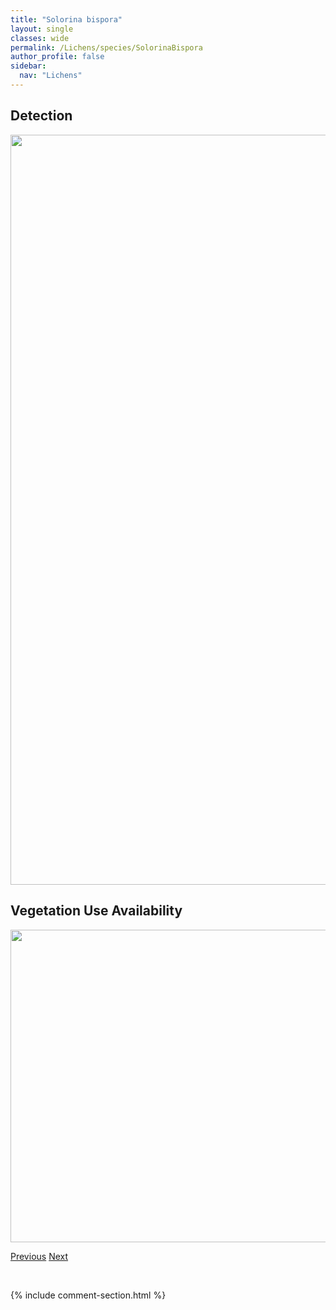 ```yaml
---
title: "Solorina bispora"
layout: single
classes: wide
permalink: /Lichens/species/SolorinaBispora
author_profile: false
sidebar:
  nav: "Lichens"
---
```


<h2>Detection</h2>

<a href="https://drive.google.com/uc?export=view&id=10aYuHItsRAgrEid9xqxKBLpi3BTYNzjy">
<img src="https://drive.google.com/uc?export=view&id=10aYuHItsRAgrEid9xqxKBLpi3BTYNzjy" height = "1200" width = "800">
</a>


<h2>Vegetation Use Availability</h2>

<a href="https://drive.google.com/uc?export=view&id=18QHUd-1XiU0Iqa-b2naJY8Dq0lFmtPOF">
<img src="https://drive.google.com/uc?export=view&id=18QHUd-1XiU0Iqa-b2naJY8Dq0lFmtPOF" height = "500" width = "1000">
</a>


<a href="/DevelopmentWebsite/Lichens/species/SarcogyneWheeleri" class="pagination--pager" title="Sarcogyne wheeleri">Previous</a> <a href="/DevelopmentWebsite/Lichens/species/SolorinaCrocea" class="pagination--pager" title="Solorina crocea">Next</a>

<p>&nbsp;</p>

{% include comment-section.html %}
